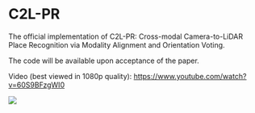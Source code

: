 # C2L-PR
The official implementation of C2L-PR: Cross-modal Camera-to-LiDAR Place Recognition via Modality Alignment and Orientation Voting.

The code will be available upon acceptance of the paper.

Video (best viewed in 1080p quality): https://www.youtube.com/watch?v=60S9BFzgWI0

[![](https://i.ytimg.com/vi/60S9BFzgWI0/maxresdefault.jpg)](https://www.youtube.com/watch?v=60S9BFzgWI0 "")


